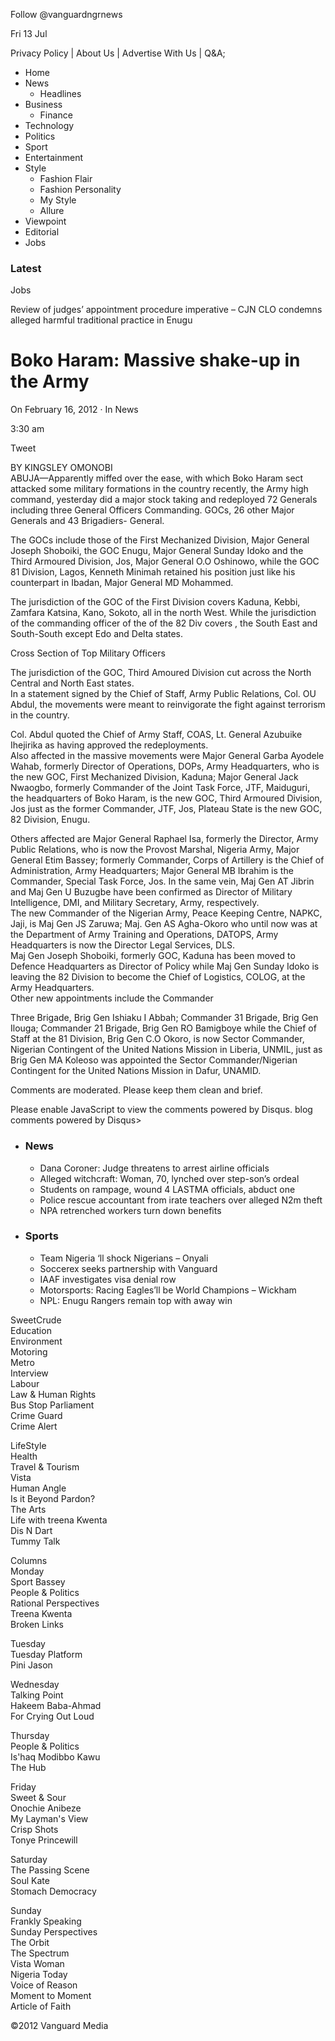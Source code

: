Follow @vanguardngrnews

Fri 13 Jul 

Privacy Policy | About Us | Advertise With Us | Q&A;

  * Home
  * News
    * Headlines
  * Business
    * Finance
  * Technology
  * Politics
  * Sport
  * Entertainment
  * Style
    * Fashion Flair
    * Fashion Personality
    * My Style
    * Allure
  * Viewpoint
  * Editorial
  * Jobs



###  Latest   
Jobs

Review of judges’ appointment procedure imperative – CJN CLO condemns alleged harmful traditional practice in Enugu

# Boko Haram: Massive shake-up in the Army

On February 16, 2012 · In News

3:30 am

Tweet

BY KINGSLEY OMONOBI  
ABUJA—Apparently miffed over the ease, with which Boko Haram sect attacked some military formations in the country recently, the Army high command, yesterday did a major stock taking and redeployed 72 Generals including three General Officers Commanding. GOCs, 26 other Major Generals and 43 Brigadiers- General.

The GOCs include those of the First Mechanized Division, Major General Joseph Shoboiki, the GOC Enugu, Major General Sunday Idoko and the Third Armoured Division, Jos, Major General O.O Oshinowo, while the GOC 81 Division, Lagos, Kenneth Minimah retained his position just like his counterpart in Ibadan, Major General MD Mohammed.

The jurisdiction of the GOC of the First Division covers Kaduna, Kebbi, Zamfara Katsina, Kano, Sokoto, all in the north West. While the jurisdiction of the commanding officer of the of the 82 Div covers , the South East and South-South except Edo and Delta states.

Cross Section of Top Military Officers

The jurisdiction of the GOC, Third Amoured Division cut across the North Central and North East states.  
In a statement signed by the Chief of Staff, Army Public Relations, Col. OU Abdul, the movements were meant to reinvigorate the fight against terrorism in the country.

Col. Abdul quoted the Chief of Army Staff, COAS, Lt. General Azubuike Ihejirika as having approved the redeployments.  
Also affected in the massive movements were Major General Garba Ayodele Wahab, formerly Director of Operations, DOPs, Army Headquarters, who is the new GOC, First Mechanized Division, Kaduna; Major General Jack Nwaogbo, formerly Commander of the Joint Task Force, JTF, Maiduguri, the headquarters of Boko Haram, is the new GOC, Third Armoured Division, Jos just as the former Commander, JTF, Jos, Plateau State is the new GOC, 82 Division, Enugu.

Others affected are Major General Raphael Isa, formerly the Director, Army Public Relations, who is now the Provost Marshal, Nigeria Army, Major General Etim Bassey; formerly Commander, Corps of Artillery is the Chief of Administration, Army Headquarters; Major General MB Ibrahim is the Commander, Special Task Force, Jos. In the same vein, Maj Gen AT Jibrin and Maj Gen U Buzugbe have been confirmed as Director of Military Intelligence, DMI, and Military Secretary, Army, respectively.  
The new Commander of the Nigerian Army, Peace Keeping Centre, NAPKC, Jaji, is Maj Gen JS Zaruwa; Maj. Gen AS Agha-Okoro who until now was at the Department of Army Training and Operations, DATOPS, Army Headquarters is now the Director Legal Services, DLS.  
Maj Gen Joseph Shoboiki, formerly GOC, Kaduna has been moved to Defence Headquarters as Director of Policy while Maj Gen Sunday Idoko is leaving the 82 Division to become the Chief of Logistics, COLOG, at the Army Headquarters.  
Other new appointments include the Commander

Three Brigade, Brig Gen Ishiaku I Abbah; Commander 31 Brigade, Brig Gen Ilouga; Commander 21 Brigade, Brig Gen RO Bamigboye while the Chief of Staff at the 81 Division, Brig Gen C.O Okoro, is now Sector Commander, Nigerian Contingent of the United Nations Mission in Liberia, UNMIL, just as Brig Gen MA Koleoso was appointed the Sector Commander/Nigerian Contingent for the United Nations Mission in Dafur, UNAMID.

Comments are moderated. Please keep them clean and brief.

Please enable JavaScript to view the comments powered by Disqus. blog comments powered by Disqus>

  * ### News

    * Dana Coroner: Judge threatens to arrest airline officials
    * Alleged witchcraft: Woman, 70, lynched over step-son’s ordeal
    * Students on rampage, wound 4 LASTMA officials, abduct one
    * Police rescue accountant from irate teachers over alleged N2m theft
    * NPA retrenched workers turn down benefits

  * ### Sports

    * Team Nigeria ‘ll shock Nigerians – Onyali
    * Soccerex seeks partnership with Vanguard
    * IAAF investigates visa denial row
    * Motorsports: Racing Eagles’ll be World Champions – Wickham
    * NPL: Enugu Rangers remain top with away win




SweetCrude  
Education  
Environment  
Motoring  
Metro  
Interview  
Labour  
Law & Human Rights  
Bus Stop Parliament  
Crime Guard  
Crime Alert

  
  


LifeStyle  
Health  
Travel & Tourism  
Vista  
Human Angle  
Is it Beyond Pardon?  
The Arts  
Life with treena Kwenta  
Dis N Dart  
Tummy Talk

Columns  
Monday  
Sport Bassey  
People & Politics  
Rational Perspectives   
Treena Kwenta  
Broken Links  
  
Tuesday  
Tuesday Platform   
Pini Jason   
  
Wednesday  
Talking Point  
Hakeem Baba-Ahmad  
For Crying Out Loud  
  


  
Thursday  
People & Politics  
Is'haq Modibbo Kawu  
The Hub  
  
Friday  
Sweet & Sour  
Onochie Anibeze  
My Layman's View  
Crisp Shots  
Tonye Princewill  
  
Saturday  
The Passing Scene  
Soul Kate  
Stomach Democracy  
  


  
Sunday  
Frankly Speaking  
Sunday Perspectives   
The Orbit  
The Spectrum  
Vista Woman  
Nigeria Today  
Voice of Reason  
Moment to Moment  
Article of Faith  
  
  
©2012 Vanguard Media  

